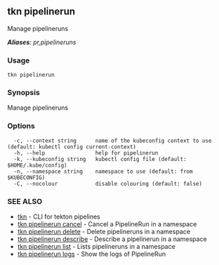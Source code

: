 ## tkn pipelinerun

Manage pipelineruns

***Aliases**: pr,pipelineruns*

### Usage

```
tkn pipelinerun
```

### Synopsis

Manage pipelineruns

### Options

```
  -c, --context string      name of the kubeconfig context to use (default: kubectl config current-context)
  -h, --help                help for pipelinerun
  -k, --kubeconfig string   kubectl config file (default: $HOME/.kube/config)
  -n, --namespace string    namespace to use (default: from $KUBECONFIG)
  -C, --nocolour            disable colouring (default: false)
```

### SEE ALSO

* [tkn](tkn.md)	 - CLI for tekton pipelines
* [tkn pipelinerun cancel](tkn_pipelinerun_cancel.md)	 - Cancel a PipelineRun in a namespace
* [tkn pipelinerun delete](tkn_pipelinerun_delete.md)	 - Delete pipelineruns in a namespace
* [tkn pipelinerun describe](tkn_pipelinerun_describe.md)	 - Describe a pipelinerun in a namespace
* [tkn pipelinerun list](tkn_pipelinerun_list.md)	 - Lists pipelineruns in a namespace
* [tkn pipelinerun logs](tkn_pipelinerun_logs.md)	 - Show the logs of PipelineRun

